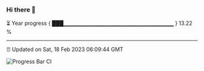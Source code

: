 ### Hi there 👋

⏳ Year progress { ███▁▁▁▁▁▁▁▁▁▁▁▁▁▁▁▁▁▁▁▁▁▁▁▁▁▁▁ } 13.22 %

---

⏰ Updated on Sat, 18 Feb 2023 06:09:44 GMT

![Progress Bar CI](https://github.com/Shyam-Makwana/GitHub-Actions-Demo/workflows/Progress%20Bar%20CI/badge.svg)
